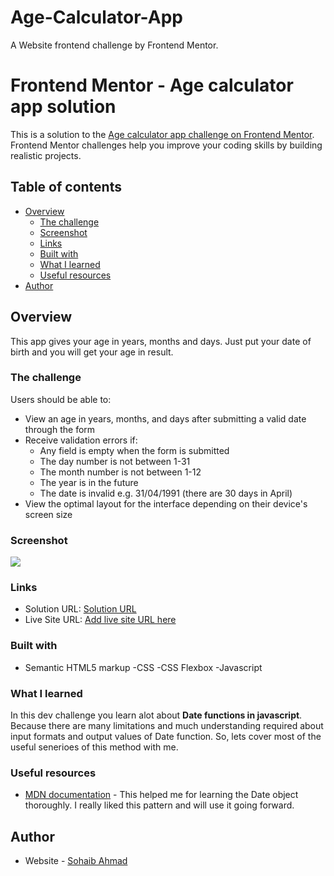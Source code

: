 # Age-Calculator-App
A Website frontend challenge by Frontend Mentor.

# Frontend Mentor - Age calculator app solution

This is a solution to the [Age calculator app challenge on Frontend Mentor](https://www.frontendmentor.io/challenges/age-calculator-app-dF9DFFpj-Q). Frontend Mentor challenges help you improve your coding skills by building realistic projects. 

## Table of contents

- [Overview](#overview)
  - [The challenge](#the-challenge)
  - [Screenshot](#screenshot)
  - [Links](#links)
  - [Built with](#built-with)
  - [What I learned](#what-i-learned)
  - [Useful resources](#useful-resources)
- [Author](#author)

## Overview
This app gives your age in years, months and days. Just put your date of birth and you will get your age in result. 

### The challenge

Users should be able to:

- View an age in years, months, and days after submitting a valid date through the form
- Receive validation errors if:
  - Any field is empty when the form is submitted
  - The day number is not between 1-31
  - The month number is not between 1-12
  - The year is in the future
  - The date is invalid e.g. 31/04/1991 (there are 30 days in April)
- View the optimal layout for the interface depending on their device's screen size

### Screenshot

![](./screenshot.jpg)

### Links

- Solution URL: [Solution URL](https://github.com/mesohaibahmad/Age-Calculator-App)
- Live Site URL: [Add live site URL here](https://mesohaibahmad.github.io/Age-Calculator-App/)

### Built with

- Semantic HTML5 markup
-CSS
-CSS Flexbox
-Javascript

### What I learned

In this dev challenge you learn alot about **Date functions in javascript**. Because there are many limitations and much understanding required about input formats and output values of Date function. So, lets cover most of the useful senerioes of this method with me. 


### Useful resources

- [MDN documentation]([https://www.example.com](https://developer.mozilla.org/en-US/docs/Web/JavaScript/Reference/Global_Objects/Date/Date)) - This helped me for learning the Date object thoroughly. I really liked this pattern and will use it going forward.

## Author

- Website - [Sohaib Ahmad]([https://www.your-site.com](https://github.com/mesohaibahmad))

